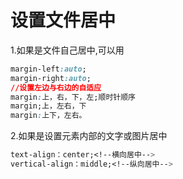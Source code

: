# 设置文件居中

1.如果是文件自己居中,可以用  

```css
margin-left:auto;
margin-right:auto;
//设置左边与右边的自适应
margin:上，右，下，左;顺时针顺序
margin;上，左右，下
margin:上下，左右。
```

2.如果是设置元素内部的文字或图片居中

```css
text-align：center;<!--横向居中-->
vertical-align：middle;<!--纵向居中-->
```

